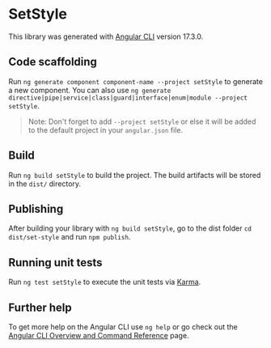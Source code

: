 # SetStyle

This library was generated with [Angular CLI](https://github.com/angular/angular-cli) version 17.3.0.

## Code scaffolding

Run `ng generate component component-name --project setStyle` to generate a new component. You can also use `ng generate directive|pipe|service|class|guard|interface|enum|module --project setStyle`.
> Note: Don't forget to add `--project setStyle` or else it will be added to the default project in your `angular.json` file. 

## Build

Run `ng build setStyle` to build the project. The build artifacts will be stored in the `dist/` directory.

## Publishing

After building your library with `ng build setStyle`, go to the dist folder `cd dist/set-style` and run `npm publish`.

## Running unit tests

Run `ng test setStyle` to execute the unit tests via [Karma](https://karma-runner.github.io).

## Further help

To get more help on the Angular CLI use `ng help` or go check out the [Angular CLI Overview and Command Reference](https://angular.io/cli) page.

